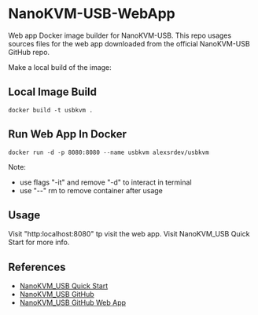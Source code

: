 # NanoKVM-USB-WebApp
Web app Docker image builder for NanoKVM-USB. This repo usages sources files for the web app downloaded from the official NanoKVM-USB GitHub repo. 

Make a local build of the image:
## Local Image Build
```docker
docker build -t usbkvm .
```

## Run Web App In Docker
```docker
docker run -d -p 8080:8080 --name usbkvm alexsrdev/usbkvm
```
Note: 
- use flags "-it" and remove "-d" to interact in terminal
- use "--" rm to remove container after usage

## Usage
Visit "http:localhost:8080" tp visit the web app. Visit NanoKVM_USB Quick Start for more info.

## References
- [NanoKVM_USB Quick Start](https://wiki.sipeed.com/hardware/en/kvm/NanoKVM_USB/quick_start.html)
- [NanoKVM_USB GitHub](https://github.com/sipeed/NanoKVM-USB)
- [NanoKVM_USB GitHub Web App](https://github.com/sipeed/NanoKVM-USB/releases/download/v1.0.1/NanoKVM-USB-1.0.1-browser.zip)
